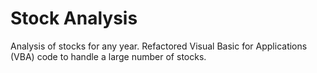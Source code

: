 # Stock Analysis
Analysis of stocks for any year. Refactored Visual Basic for Applications (VBA) code to handle a large number of stocks.  
